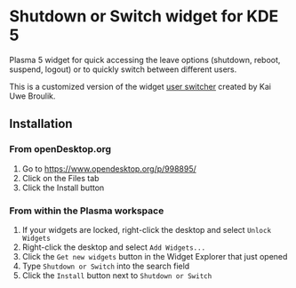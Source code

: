 # Shutdown or Switch widget for KDE 5

Plasma 5 widget for quick accessing the leave options (shutdown, reboot, suspend, logout) or to quickly switch between different users.

This is a customized version of the widget [user switcher](https://github.com/KDE/kdeplasma-addons/tree/master/applets/userswitcher) created by Kai Uwe Broulik.

## Installation

### From openDesktop.org

1. Go to https://www.opendesktop.org/p/998895/
2. Click on the Files tab
3. Click the Install button

### From within the Plasma workspace

1. If your widgets are locked, right-click the desktop and select `Unlock Widgets`
2. Right-click the desktop and select `Add Widgets...`
3. Click the `Get new widgets` button in the Widget Explorer that just opened
4. Type `Shutdown or Switch` into the search field
5. Click the `Install` button next to `Shutdown or Switch`
